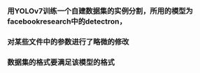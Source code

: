 ### 用YOLOv7训练一个自建数据集的实例分割，所用的模型为facebookresearch中的detectron，
### 对某些文件中的参数进行了略微的修改
### 数据集的格式要满足该模型的格式